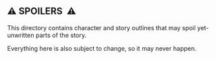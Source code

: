 ## ⚠️ SPOILERS ️ ️⚠️

This directory contains character and story outlines that may spoil yet-unwritten parts of the story.

Everything here is also subject to change, so it may never happen.

